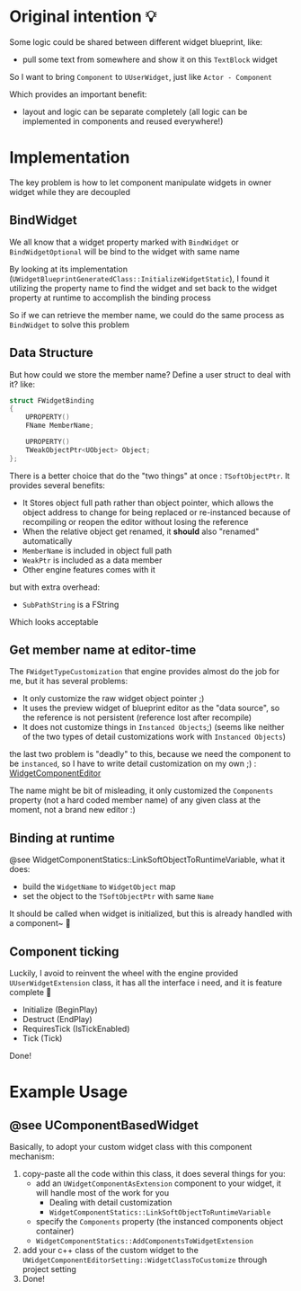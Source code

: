 # Original intention 💡
Some logic could be shared between different widget blueprint, like:
- pull some text from somewhere and show it on this `TextBlock` widget

So I want to bring `Component` to `UUserWidget`, just like `Actor - Component`

Which provides an important benefit:
- layout and logic can be separate completely (all logic can be implemented in components and reused everywhere!)

# Implementation
The key problem is how to let component manipulate widgets in owner widget while they are decoupled

## BindWidget
We all know that a widget property marked with `BindWidget` or `BindWidgetOptional` will be bind to the widget with same name

By looking at its implementation (`UWidgetBlueprintGeneratedClass::InitializeWidgetStatic`),
I found it utilizing the property name to find the widget and set back to the widget property at runtime to accomplish the binding process

So if we can retrieve the member name, we could do the same process as `BindWidget` to solve this problem

## Data Structure
But how could we store the member name? Define a user struct to deal with it? like:
```C++
struct FWidgetBinding
{
    UPROPERTY()
    FName MemberName;

    UPROPERTY()
    TWeakObjectPtr<UObject> Object;
};
```
There is a better choice that do the "two things" at once : `TSoftObjectPtr`. It provides several benefits:
- It Stores object full path rather than object pointer, which allows the object address to change for being replaced or re-instanced because of recompiling or reopen the editor without losing the reference
- When the relative object get renamed, it **should** also "renamed" automatically
- `MemberName` is included in object full path
- `WeakPtr` is included as a data member
- Other engine features comes with it

but with extra overhead:
- `SubPathString` is a FString

Which looks acceptable

## Get member name at editor-time
The `FWidgetTypeCustomization` that engine provides almost do the job for me, but it has several problems:
- It only customize the raw widget object pointer ;)
- It uses the preview widget of blueprint editor as the "data source", so the reference is not persistent (reference lost after recompile)
- It does not customize things in `Instanced Objects`;) (seems like neither of the two types of detail customizations work with `Instanced Objects`)

the last two problem is "deadly" to this, because we need the component to be `instanced`, so I have to write detail customization on my own ;) :
[WidgetComponentEditor](https://github.com/RemRemRemRe/WidgetComponentEditor)

The name might be bit of misleading, it only customized the `Components` property (not a hard coded member name) of any given class at the moment, not a brand new editor :)

## Binding at runtime
@see WidgetComponentStatics::LinkSoftObjectToRuntimeVariable, what it does:
- build the `WidgetName` to `WidgetObject` map
- set the object to the `TSoftObjectPtr` with same `Name`

It should be called when widget is initialized, but this is already handled with a component~ 🍺

## Component ticking
Luckily, I avoid to reinvent the wheel with the engine provided `UUserWidgetExtension` class, it has all the interface i need,
and it is feature complete 🎉
- Initialize    (BeginPlay)
- Destruct      (EndPlay)
- RequiresTick  (IsTickEnabled)
- Tick          (Tick)

Done!

# Example Usage
## @see UComponentBasedWidget
Basically, to adopt your custom widget class with this component mechanism:
1. copy-paste all the code within this class, it does several things for you:
    - add an `UWidgetComponentAsExtension` component to your widget, it will handle most of the work for you
        - Dealing with detail customization
        - `WidgetComponentStatics::LinkSoftObjectToRuntimeVariable`
    - specify the `Components` property (the instanced components object container)
    - `WidgetComponentStatics::AddComponentsToWidgetExtension`
2. add your c++ class of the custom widget to the `UWidgetComponentEditorSetting::WidgetClassToCustomize` through project setting
3. Done!
